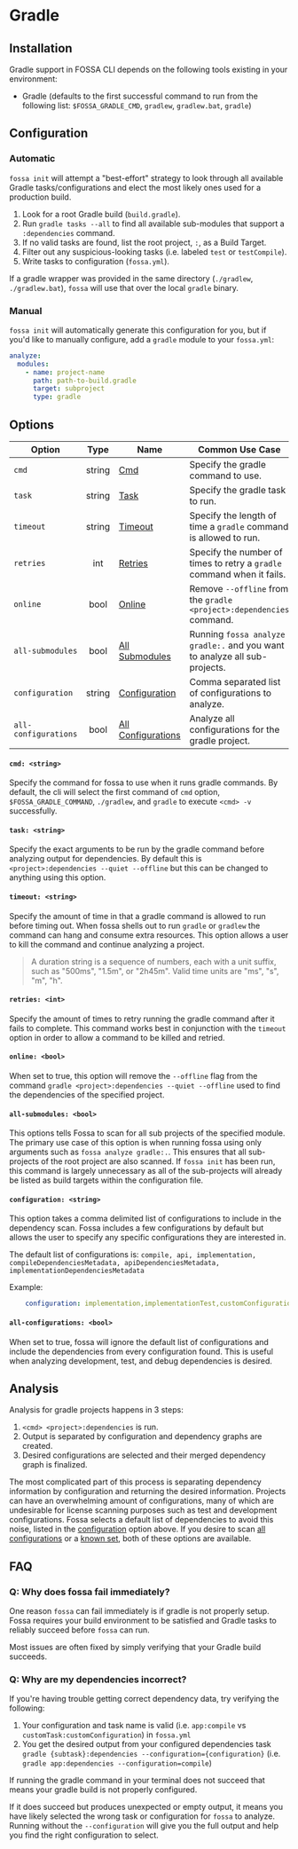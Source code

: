 # Gradle

## Installation

Gradle support in FOSSA CLI depends on the following tools existing in your environment:

- Gradle (defaults to the first successful command to run from the following list: `$FOSSA_GRADLE_CMD`, `gradlew`, `gradlew.bat`, `gradle`)

## Configuration

### Automatic

`fossa init` will attempt a "best-effort" strategy to look through all available Gradle tasks/configurations and elect the most likely ones used for a production build.

 1. Look for a root Gradle build (`build.gradle`).
 2. Run `gradle tasks --all` to find all available sub-modules that support a `:dependencies` command.
 3. If no valid tasks are found, list the root project, `:`, as a Build Target.
 4. Filter out any suspicious-looking tasks (i.e. labeled `test` or `testCompile`).
 5. Write tasks to configuration (`fossa.yml`).

If a gradle wrapper was provided in the same directory (`./gradlew`, `./gradlew.bat`), `fossa` will use that over the local `gradle` binary.

### Manual

`fossa init` will automatically generate this configuration for you, but if you'd like to manually configure, add a `gradle` module to your `fossa.yml`:

```yaml
analyze:
  modules:
    - name: project-name
      path: path-to-build.gradle
      target: subproject
      type: gradle
```

## Options

  | Option               |  Type  | Name                                           | Common Use Case                                                            |
  | -------------------- | :----: | ---------------------------------------------- | -------------------------------------------------------------------------- |
  | `cmd`                | string | [Cmd](#cmd-string)                             | Specify the gradle command to use.                                         |
  | `task`               | string | [Task](#task-string)                           | Specify the gradle task to run.                                            |
  | `timeout`            | string | [Timeout](#timeout-string)                     | Specify the length of time a `gradle` command is allowed to run.           |
  | `retries`            |  int   | [Retries](#retries-int)                        | Specify the number of times to retry a `gradle` command when it fails.     |
  | `online`             |  bool  | [Online](#online-bool)                         | Remove `--offline` from the `gradle <project>:dependencies` command.       |
  | `all-submodules`     |  bool  | [All Submodules](#all-submodules-bool)         | Running `fossa analyze gradle:.` and you want to analyze all sub-projects. |
  | `configuration`      | string | [Configuration](#configuration-string)         | Comma separated list of configurations to analyze.                         |
  | `all-configurations` |  bool  | [All Configurations](#all-configurations-bool) | Analyze all configurations for the gradle project.                         |



#### `cmd: <string>` 

Specify the command for fossa to use when it runs gradle commands. By default, the cli will select the first command of `cmd` option, `$FOSSA_GRADLE_COMMAND`, `./gradlew`, and `gradle` to execute `<cmd> -v` successfully.

#### `task: <string>`

Specify the exact arguments to be run by the gradle command before analyzing output for dependencies. By default this is `<project>:dependencies --quiet --offline` but this can be changed to anything using this option.

#### `timeout: <string>`

Specify the amount of time in that a gradle command is allowed to run before timing out. When fossa shells out to run `gradle` or `gradlew` the command can hang and consume extra resources. This option allows a user to kill the command and continue analyzing a project.
> A duration string is a sequence of numbers, each with a unit suffix, such as "500ms", "1.5m", or "2h45m". Valid time units are "ms", "s", "m", "h".

#### `retries: <int>`

Specify the amount of times to retry running the gradle command after it fails to complete. This command works best in conjunction with the `timeout` option in order to allow a command to be killed and retried.

#### `online: <bool>`

When set to true, this option will remove the `--offline` flag from the command `gradle <project>:dependencies --quiet --offline` used to find the dependencies of the specified project.

#### `all-submodules: <bool>`

This options tells Fossa to scan for all sub projects of the specified module. The primary use case of this option is when running fossa using only arguments such as `fossa analyze gradle:.`. This ensures that all sub-projects of the root project are also scanned. If `fossa init` has been run, this command is largely unnecessary as all of the sub-projects will already be listed as build targets within the configuration file.

#### `configuration: <string>`

This option takes a comma delimited list of configurations to include in the dependency scan. Fossa includes a few configurations by default but allows the user to specify any specific configurations they are interested in.

The default list of configurations is: `compile, api, implementation, compileDependenciesMetadata, apiDependenciesMetadata, implementationDependenciesMetadata`

Example:
```yaml
    configuration: implementation,implementationTest,customConfiguration
```

#### `all-configurations: <bool>`

When set to true, fossa will ignore the default list of configurations and include the dependencies from every configuration found. This is useful when analyzing development, test, and debug dependencies is desired. 

## Analysis

Analysis for gradle projects happens in 3 steps:

1. `<cmd> <project>:dependencies` is run.
2. Output is separated by configuration and dependency graphs are created.
3. Desired configurations are selected and their merged dependency graph is finalized.

The most complicated part of this process is separating dependency information by configuration and returning the desired information. Projects can have an overwhelming amount of configurations, many of which are undesirable for license scanning purposes such as test and development configurations. Fossa selects a default list of dependencies to avoid this noise, listed in the [configuration](#configuration:-<string>) option above. If you desire to scan [all configurations](#all-configurations:-<bool>) or a [known set](#configuration:-<string>), both of these options are available.

## FAQ

### Q: Why does fossa fail immediately?
One reason `fossa` can fail immediately is if gradle is not properly setup. Fossa requires your build environment to be satisfied and Gradle tasks to reliably succeed before `fossa` can run.

Most issues are often fixed by simply verifying that your Gradle build succeeds.

### Q: Why are my dependencies incorrect?
If you're having trouble getting correct dependency data, try verifying the following:

1. Your configuration and task name is valid (i.e. `app:compile` vs `customTask:customConfiguration`) in `fossa.yml`
2. You get the desired output from your configured dependencies task `gradle {subtask}:dependencies --configuration={configuration}` (i.e. `gradle app:dependencies --configuration=compile`)

If running the gradle command in your terminal does not succeed that means your gradle build is not properly configured.

If it does succeed but produces unexpected or empty output, it means you have likely selected the wrong task or configuration for `fossa` to analyze.  Running without the `--configuration` will give you the full output and help you find the right configuration to select.